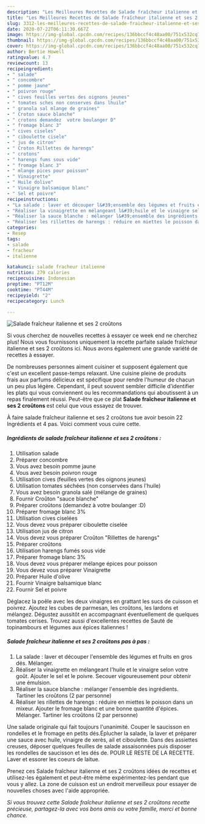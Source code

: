 ```yaml
---
description: "Les Meilleures Recettes de Salade fraîcheur italienne et ses 2 croûtons"
title: "Les Meilleures Recettes de Salade fraîcheur italienne et ses 2 croûtons"
slug: 3312-les-meilleures-recettes-de-salade-fraicheur-italienne-et-ses-2-croutons
date: 2020-07-22T06:11:30.667Z
image: https://img-global.cpcdn.com/recipes/136bbccf4c48aa00/751x532cq70/salade-fraicheur-italienne-et-ses-2-croutons-photo-principale-de-la-recette.jpg
thumbnail: https://img-global.cpcdn.com/recipes/136bbccf4c48aa00/751x532cq70/salade-fraicheur-italienne-et-ses-2-croutons-photo-principale-de-la-recette.jpg
cover: https://img-global.cpcdn.com/recipes/136bbccf4c48aa00/751x532cq70/salade-fraicheur-italienne-et-ses-2-croutons-photo-principale-de-la-recette.jpg
author: Bertie Howell
ratingvalue: 4.7
reviewcount: 13
recipeingredient:
- " salade"
- " concombre"
- " pomme jaune"
- " poivron rouge"
- " cives feuilles vertes des oignons jeunes"
- " tomates sches non conserves dans lhuile"
- " granola sal mlange de graines"
- " Croton sauce blanche"
- " crotons demandez  votre boulanger D"
- " fromage blanc 3"
- " cives ciseles"
- " ciboulette cisele"
- " jus de citron"
- " Croton Rillettes de harengs"
- " crotons"
- " harengs fums sous vide"
- " fromage blanc 3"
- " mlange pices pour poisson"
- " Vinaigrette"
- " Huile dolive"
- " Vinaigre balsamique blanc"
- " Sel et poivre"
recipeinstructions:
- "La salade : laver et découper l&#39;ensemble des légumes et fruits en gros dés. Mélanger."
- "Réaliser la vinaigrette en mélangeant l&#39;huile et le vinaigre selon votre goût. Ajouter le sel et le poivre. Secouer vigoureusement pour obtenir une émulsion."
- "Réaliser la sauce blanche : mélanger l&#39;ensemble des ingrédients. Tartiner les croûtons (2 par personne)"
- "Réaliser les rillettes de harengs : réduire en miettes le poisson dans un mixeur. Ajouter le fromage blanc et une bonne quantité d&#39;épices. Mélanger. Tartiner les croûtons (2 par personne)"
categories:
- Resep
tags:
- salade
- fracheur
- italienne

katakunci: salade fracheur italienne 
nutrition: 279 calories
recipecuisine: Indonesian
preptime: "PT12M"
cooktime: "PT44M"
recipeyield: "2"
recipecategory: Lunch

---
```



![Salade fraîcheur italienne et ses 2 croûtons](https://img-global.cpcdn.com/recipes/136bbccf4c48aa00/751x532cq70/salade-fraicheur-italienne-et-ses-2-croutons-photo-principale-de-la-recette.jpg)

Si vous cherchez de nouvelles recettes à essayer ce week end ne cherchez plus! Nous vous fournissons uniquement la recette parfaite salade fraîcheur italienne et ses 2 croûtons ici. Nous avons également une grande variété de recettes à essayer.

De nombreuses personnes aiment cuisiner et supposent également que c'est un excellent passe-temps relaxant. Une cuisine pleine de produits frais aux parfums délicieux est spécifique pour rendre l'humeur de chacun un peu plus légère. Cependant, il peut souvent sembler difficile d'identifier les plats qui vous conviennent ou les recommandations qui aboutissent à un repas finalement réussi. Peut-être que ce plat <strong> Salade fraîcheur italienne et ses 2 croûtons </strong> est celui que vous essayez de trouver.

<!--inarticleads1-->

À faire salade fraîcheur italienne et ses 2 croûtons tue avoir besoin 22 Ingrédients et 4 pas. Voici comment vous cuire cette.

##### Ingrédients de salade fraîcheur italienne et ses 2 croûtons :

1. Utilisation  salade
1. Préparer  concombre
1. Vous avez besoin  pomme jaune
1. Vous avez besoin  poivron rouge
1. Utilisation  cives (feuilles vertes des oignons jeunes)
1. Utilisation  tomates séchées (non conservées dans l&#39;huile)
1. Vous avez besoin  granola salé (mélange de graines)
1. Fournir  Croûton &#34;sauce blanche&#34;
1. Préparer  croûtons (demandez à votre boulanger :D)
1. Préparer  fromage blanc 3%
1. Utilisation  cives ciselées
1. Vous devez vous préparer  ciboulette ciselée
1. Utilisation  jus de citron
1. Vous devez vous préparer  Croûton &#34;Rillettes de harengs&#34;
1. Préparer  croûtons
1. Utilisation  harengs fumés sous vide
1. Préparer  fromage blanc 3%
1. Vous devez vous préparer  mélange épices pour poisson
1. Vous devez vous préparer  Vinaigrette
1. Préparer  Huile d&#39;olive
1. Fournir  Vinaigre balsamique blanc
1. Fournir  Sel et poivre


Déglacez la poêle avec les deux vinaigres en grattant les sucs de cuisson et poivrez. Ajoutez les cubes de parmesan, les croûtons, les lardons et mélangez. Dégustez aussitôt en accompagnant éventuellement de quelques tomates cerises. Trouvez aussi d&#39;excellentes recettes de Sauté de topinambours et légumes aux épices italiennes ! 

<!--inarticleads2-->

##### Salade fraîcheur italienne et ses 2 croûtons pas à pas :

1. La salade : laver et découper l&#39;ensemble des légumes et fruits en gros dés. Mélanger.
1. Réaliser la vinaigrette en mélangeant l&#39;huile et le vinaigre selon votre goût. Ajouter le sel et le poivre. Secouer vigoureusement pour obtenir une émulsion.
1. Réaliser la sauce blanche : mélanger l&#39;ensemble des ingrédients. Tartiner les croûtons (2 par personne)
1. Réaliser les rillettes de harengs : réduire en miettes le poisson dans un mixeur. Ajouter le fromage blanc et une bonne quantité d&#39;épices. Mélanger. Tartiner les croûtons (2 par personne)


Une salade originale qui fait toujours l&#39;unanimité. Couper le saucisson en rondelles et le fromage en petits dés.Éplucher la salade, la laver et préparer une sauce avec huile, vinaigre de xerès, ail et ciboulette. Dans des assiettes creuses, déposer quelques feuilles de salade assaisonnées puis disposer les rondelles de saucisson et les dés de. POUR LE RESTE DE LA RECETTE. Laver et essorer les coeurs de laitue. 

<!--inarticleads1-->

<p>
Prenez ces Salade fraîcheur italienne et ses 2 croûtons idées de recettes et utilisez-les également et peut-être même expérimentez-les pendant que vous y allez. La zone de cuisson est un endroit merveilleux pour essayer de nouvelles choses avec l'aide appropriée.
</p>

<p>
<i>Si vous trouvez cette Salade fraîcheur italienne et ses 2 croûtons recette précieuse, partagez-la avec vos bons amis ou votre famille, merci et bonne chance.</i>
</p>

